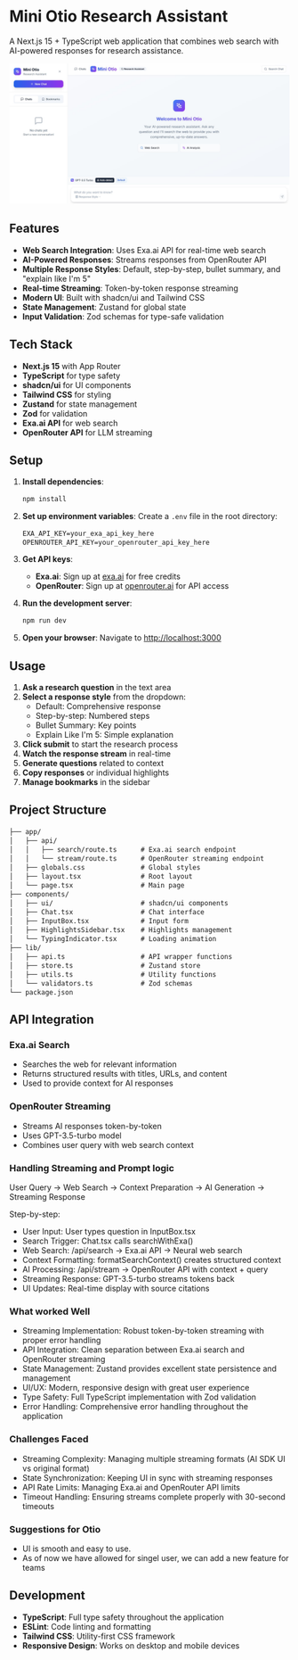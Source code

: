 # Mini Otio Research Assistant

A Next.js 15 + TypeScript web application that combines web search with AI-powered responses for research assistance.

<img src="./public/main.jpg" alt="Mini Otio Research Assistant Screenshot" width="800" />

## Features

- **Web Search Integration**: Uses Exa.ai API for real-time web search
- **AI-Powered Responses**: Streams responses from OpenRouter API
- **Multiple Response Styles**: Default, step-by-step, bullet summary, and "explain like I'm 5"
- **Real-time Streaming**: Token-by-token response streaming
- **Modern UI**: Built with shadcn/ui and Tailwind CSS
- **State Management**: Zustand for global state
- **Input Validation**: Zod schemas for type-safe validation

## Tech Stack

- **Next.js 15** with App Router
- **TypeScript** for type safety
- **shadcn/ui** for UI components
- **Tailwind CSS** for styling
- **Zustand** for state management
- **Zod** for validation
- **Exa.ai API** for web search
- **OpenRouter API** for LLM streaming

## Setup

1. **Install dependencies**:

   ```bash
   npm install
   ```

2. **Set up environment variables**:
   Create a `.env` file in the root directory:

   ```env
   EXA_API_KEY=your_exa_api_key_here
   OPENROUTER_API_KEY=your_openrouter_api_key_here
   ```

3. **Get API keys**:

   - **Exa.ai**: Sign up at [exa.ai](https://exa.ai) for free credits
   - **OpenRouter**: Sign up at [openrouter.ai](https://openrouter.ai) for API access

4. **Run the development server**:

   ```bash
   npm run dev
   ```

5. **Open your browser**:
   Navigate to [http://localhost:3000](http://localhost:3000)

## Usage

1. **Ask a research question** in the text area
2. **Select a response style** from the dropdown:
   - Default: Comprehensive response
   - Step-by-step: Numbered steps
   - Bullet Summary: Key points
   - Explain Like I'm 5: Simple explanation
3. **Click submit** to start the research process
4. **Watch the response stream** in real-time
5. **Generate questions** related to context
6. **Copy responses** or individual highlights
7. **Manage bookmarks** in the sidebar

## Project Structure

```
├── app/
│   ├── api/
│   │   ├── search/route.ts      # Exa.ai search endpoint
│   │   └── stream/route.ts      # OpenRouter streaming endpoint
│   ├── globals.css              # Global styles
│   ├── layout.tsx               # Root layout
│   └── page.tsx                 # Main page
├── components/
│   ├── ui/                      # shadcn/ui components
│   ├── Chat.tsx                 # Chat interface
│   ├── InputBox.tsx             # Input form
│   ├── HighlightsSidebar.tsx    # Highlights management
│   └── TypingIndicator.tsx      # Loading animation
├── lib/
│   ├── api.ts                   # API wrapper functions
│   ├── store.ts                 # Zustand store
│   ├── utils.ts                 # Utility functions
│   └── validators.ts            # Zod schemas
└── package.json
```

## API Integration

### Exa.ai Search

- Searches the web for relevant information
- Returns structured results with titles, URLs, and content
- Used to provide context for AI responses

### OpenRouter Streaming

- Streams AI responses token-by-token
- Uses GPT-3.5-turbo model
- Combines user query with web search context

### Handling Streaming and Prompt logic

User Query → Web Search → Context Preparation → AI Generation → Streaming Response

Step-by-step:

- User Input: User types question in InputBox.tsx
- Search Trigger: Chat.tsx calls searchWithExa()
- Web Search: /api/search → Exa.ai API → Neural web search
- Context Formatting: formatSearchContext() creates structured context
- AI Processing: /api/stream → OpenRouter API with context + query
- Streaming Response: GPT-3.5-turbo streams tokens back
- UI Updates: Real-time display with source citations

### What worked Well

- Streaming Implementation: Robust token-by-token streaming with proper error handling
- API Integration: Clean separation between Exa.ai search and OpenRouter streaming
- State Management: Zustand provides excellent state persistence and management
- UI/UX: Modern, responsive design with great user experience
- Type Safety: Full TypeScript implementation with Zod validation
- Error Handling: Comprehensive error handling throughout the application

### Challenges Faced

- Streaming Complexity: Managing multiple streaming formats (AI SDK UI vs original format)
- State Synchronization: Keeping UI in sync with streaming responses
- API Rate Limits: Managing Exa.ai and OpenRouter API limits
- Timeout Handling: Ensuring streams complete properly with 30-second timeouts


### Suggestions for Otio

- UI is smooth and easy to use.
- As of now we have allowed for singel user, we can add a new feature for teams

## Development

- **TypeScript**: Full type safety throughout the application
- **ESLint**: Code linting and formatting
- **Tailwind CSS**: Utility-first CSS framework
- **Responsive Design**: Works on desktop and mobile devices
